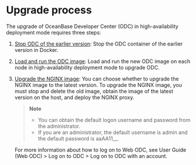 Upgrade process 
====================================



The upgrade of OceanBase Developer Center (ODC) in high-availability deployment mode requires three steps:

1. [Stop ODC of the earlier version](../4.upgrade-high-availability-odc/2.ha-odc-stop-the-old-odc-version.md): Stop the ODC container of the earlier version in Docker.

   

2. [Load and run the ODC image](../4.upgrade-high-availability-odc/3.upgrade-load-and-run-ha-odc-images.md): Load and run the new ODC image on each node in high-availability deployment mode to upgrade ODC.

   

3. [Upgrade the NGINX image](../4.upgrade-high-availability-odc/4.upgrade-nginx-image.md): You can choose whether to upgrade the NGINX image to the latest version. To upgrade the NGINX image, you must stop and delete the old image, obtain the image of the latest version on the host, and deploy the NGINX proxy. 

    > **Note**<br>
    > - You can obtain the default logon username and password from the administrator.<br>
    > - If you are an administrator, the default username is admin and the default password is aaAA11__.

     For more information about how to log on to Web ODC, see User Guide (Web ODC) > Log on to ODC > Log on to ODC with an account.
     
   

   
   








